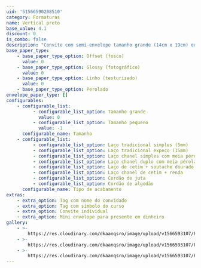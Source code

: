 ```yaml
---
uid: '51566590208510'
category: Formaturas
name: Vertical preto
base_value: 4.1
discount: 0
is_combo: false
description: "Convite com semi-envelope tamanho grande (14cm x 19cm) ou tamanho pequeno (9cm x 14cm) confeccionado em papel 180g.\n\n\r\n\nVersão da foto: Interior em papel offset e exterior em papel color preto com laço tradicional simples.\r\n\n\r\n\n\\*Para convites com foto recomenda-se o uso do papel glossy fotográfico no interior.\r\n\n\\*A aplicação de foto na arte fica mais adequada e com melhor proporção em convites horizontais\r."
base_paper_type:
    - base_paper_type_option: Offset (fosco)
      value: 0
    - base_paper_type_option: Glossy (fotográfico)
      value: 0
    - base_paper_type_option: Linho (texturizado)
      value: 0
    - base_paper_type_option: Perolado
envelope_paper_type: []
configurables:
    - configurable_list:
          - configurable_list_option: Tamanho grande
            value: 0
          - configurable_list_option: Tamanho pequeno
            value: -1
      configurable_name: Tamanho
    - configurable_list:
          - configurable_list_option: Laço tradicional simples (5mm)
          - configurable_list_option: Laço tradicional expeço (15mm)
          - configurable_list_option: Laço chanel simples com meia pérola
          - configurable_list_option: Laço chanel duplo com meia pérola
          - configurable_list_option: Laço de cetim + soutache dourado ou prateado
          - configurable_list_option: Laço chanel de cetim + renda
          - configurable_list_option: Cordão de juta
          - configurable_list_option: Cordão de algodão
      configurable_name: Tipo de acabamento
extras:
    - extra_option: Tag com nome do convidado
    - extra_option: Tag com símbolo do curso
    - extra_option: Convite individual
    - extra_option: Mini envelope para presente em dinheiro
gallery:
    - >-
        https://res.cloudinary.com/dkaanqsro/image/upload/v1566593107/Formaturas/Vertical_preto_tfgenn.jpg
    - >-
        https://res.cloudinary.com/dkaanqsro/image/upload/v1566593107/Formaturas/Vertical_preto_2_xd0wwt.jpg
    - >-
        https://res.cloudinary.com/dkaanqsro/image/upload/v1566593107/Formaturas/Vertical_preto_3_v0do44.jpg
---
```

